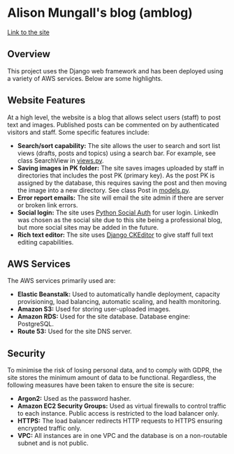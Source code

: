 # Alison Mungall's blog (amblog)

[Link to the site](https://alison-mungall.co.uk/)

## Overview

This project uses the Django web framework and has been deployed using a variety
of AWS services. Below are some highlights.

## Website Features
At a high level, the website is a blog that allows select users (staff) to post
text and images. Published posts can be commented on by authenticated visitors
and staff. Some specific features include:
-   **Search/sort capability:** The site allows the user to search and sort list
    views (drafts, posts and topics) using a search bar. For example, see
    class SearchView in
    [views.py](blog/views.py).
-   **Saving images in PK folder:** The site saves images uploaded by staff in
    directories that includes the post PK (primary key). As the post PK is
    assigned by the database, this requires saving the post and then moving
    the image into a new directory. See class Post in
    [models.py](blog/models.py).
-   **Error report emails:** The site will email the site admin if there are
    server or broken link errors.
-   **Social login:** The site uses
    [Python Social Auth](https://github.com/python-social-auth) for user login.
    LinkedIn was chosen as the social site due to this site being a
    professional blog, but more social sites may be added in the future.
-   **Rich text editor:** The site uses
    [Django CKEditor](https://github.com/django-ckeditor/django-ckeditor) to
    give staff full text editing capabilities.

## AWS Services
The AWS services primarily used are:
-   **Elastic Beanstalk:** Used to automatically handle deployment, capacity
    provisioning, load balancing, automatic scaling, and health monitoring.
-   **Amazon S3:** Used for storing user-uploaded images.
-   **Amazon RDS:** Used for the site database. Database engine: PostgreSQL.
-   **Route 53:** Used for the site DNS server.

## Security
To minimise the risk of losing personal data, and to comply
with GDPR, the site stores the minimum amount of data to be functional.
Regardless, the following measures have been taken to ensure the site
is secure:
-   **Argon2:** Used as the password hasher.
-   **Amazon EC2 Security Groups:** Used as virtual firewalls to control
    traffic to each instance. Public access is restricted to the load
    balancer only.
-   **HTTPS:** The load balancer redirects HTTP requests to HTTPS
    ensuring encrypted traffic only.
-   **VPC:** All instances are in one VPC and the database is
    on a non-routable subnet and is not public.
